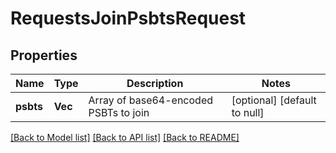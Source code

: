 # RequestsJoinPsbtsRequest

## Properties
Name | Type | Description | Notes
------------ | ------------- | ------------- | -------------
**psbts** | **Vec<String>** | Array of base64-encoded PSBTs to join | [optional] [default to null]

[[Back to Model list]](../README.md#documentation-for-models) [[Back to API list]](../README.md#documentation-for-api-endpoints) [[Back to README]](../README.md)


